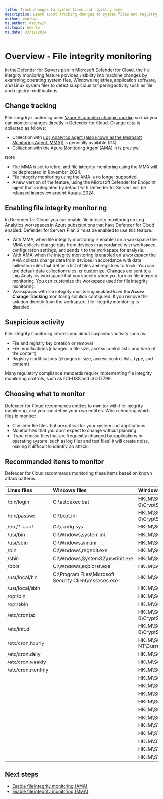 ```yaml
---
title: Track changes to system files and registry keys
description: Learn about tracking changes to system files and registry keys with file integrity monitoring in Microsoft Defender for Cloud.
author: dcurwin
ms.author: dacurwin
ms.topic: how-to
ms.date: 03/11/2024
---
```

# Overview - File integrity monitoring

In the Defender for Servers plan in Microsoft Defender for Cloud, the file integrity monitoring feature provides visibility into machine changes by examining operating system files, Windows registries, application software, and Linux system files to detect suspicious tampering activity such as file and registry modifications.

## Change tracking

File integrity monitoring uses [Azure Automation change tracking](/azure/automation/change-tracking/overview) so that you can monitor changes directly in Defender for Cloud. Change data is collected as follows:

- Collection with [Log Analytics agent (also known as the Microsoft Monitoring Agent (MMA))](/azure/automation/change-tracking/overview) is generally available (GA).
- Collection with the [Azure Monitoring Agent (AMA)](/azure/automation/change-tracking/overview-monitoring-agent) in is preview.


> [!Note]
> - The MMA is set to retire, and file integrity monitoring using the MMA will be deprecated in November 2024.
> - File integrity monitoring using the AMA is no longer supported.
> - A new version of the feature, using the Microsoft Defender for Endpoint agent that's integrated by default with Defender for Servers will be released in preview around August 2024.

## Enabling file integrity monitoring

In Defender for Cloud, you can enable file integrity monitoring on Log Analytics workspaces in Azure subscriptions that have Defender for Cloud enabled. Defender for Servers Plan 2 must be enabled to use this feature.

- With MMA, when file integrity monitoring is enabled on a workspace the MMA collects change data from devices in accordance with workspace configuration settings, and sends it to the workspace for analysis.
- With AMA, when file integrity monitoring is enabled on a workspace the AMA collects change data from devices in accordance with data collection rules that define a list of files and registries to track. You can use default data collection rules, or customize. Changes are sent to a Log Analytics workspace that you specify when you turn on file integrity monitoring. You can customize the workspace used for file integrity monitoring.
- Workspaces with file integrity monitoring enabled have the **Azure Change Tracking** monitoring solution configured. If you remove the solution directly from the workspace, file integrity monitoring is disabled.

## Suspicious activity

File integrity monitoring informs you about suspicious activity such as:

- File and registry key creation or removal
- File modifications (changes in file size, access control lists, and hash of the content)
- Registry modifications (changes in size, access control lists, type, and content)

Many regulatory compliance standards require implementing file integrity monitoring controls, such as PCI-DSS and ISO 17799.

## Choosing what to monitor

Defender for Cloud recommends entities to monitor with file integrity monitoring, and you can define your own entities. When choosing which files to monitor:

- Consider the files that are critical for your system and applications.
- Monitor files that you don’t expect to change without planning. 
- If you choose files that are frequently changed by applications or operating system (such as log files and text files) it will create noise, making it difficult to identify an attack.


## Recommended items to monitor

Defender for Cloud recommends monitoring these items based on known attack patterns.

|Linux files|Windows files|Windows registry keys (HKLM = HKEY_LOCAL_MACHINE)|
|:----|:----|:----|
|/bin/login|C:\autoexec.bat|HKLM\SOFTWARE\Microsoft\Cryptography\OID\EncodingType 0\CryptSIPDllRemoveSignedDataMsg\{C689AAB8-8E78-11D0-8C47-00C04FC295EE}|
|/bin/passwd|C:\boot.ini|HKLM\SOFTWARE\Microsoft\Cryptography\OID\EncodingType 0\CryptSIPDllRemoveSignedDataMsg\{603BCC1F-4B59-4E08-B724-D2C6297EF351}|
|/etc/*.conf|C:\config.sys|HKLM\SOFTWARE\Microsoft\Windows NT\CurrentVersion\IniFileMapping\SYSTEM.ini\boot|
|/usr/bin|C:\Windows\system.ini|HKLM\SOFTWARE\Microsoft\Windows NT\CurrentVersion\Windows|
|/usr/sbin|C:\Windows\win.ini|HKLM\SOFTWARE\Microsoft\Windows NT\CurrentVersion\Winlogon|
|/bin|C:\Windows\regedit.exe|HKLM\SOFTWARE\Microsoft\Windows\CurrentVersion\Explorer\Shell Folders|
|/sbin|C:\Windows\System32\userinit.exe|HKLM\SOFTWARE\Microsoft\Windows\CurrentVersion\Explorer\User Shell Folders|
|/boot|C:\Windows\explorer.exe|HKLM\SOFTWARE\Microsoft\Windows\CurrentVersion\Run|
|/usr/local/bin|C:\Program Files\Microsoft Security Client\msseces.exe|HKLM\SOFTWARE\Microsoft\Windows\CurrentVersion\RunOnce|
|/usr/local/sbin||HKLM\SOFTWARE\Microsoft\Windows\CurrentVersion\RunOnceEx|
|/opt/bin||HKLM\SOFTWARE\Microsoft\Windows\CurrentVersion\RunServices|
|/opt/sbin||HKLM\SOFTWARE\Microsoft\Windows\CurrentVersion\RunServicesOnce|
|/etc/crontab||HKLM\SOFTWARE\WOW6432Node\Microsoft\Cryptography\OID\EncodingType 0\CryptSIPDllRemoveSignedDataMsg\{C689AAB8-8E78-11D0-8C47-00C04FC295EE}|
|/etc/init.d||HKLM\SOFTWARE\WOW6432Node\Microsoft\Cryptography\OID\EncodingType 0\CryptSIPDllRemoveSignedDataMsg\{603BCC1F-4B59-4E08-B724-D2C6297EF351}|
|/etc/cron.hourly||HKLM\SOFTWARE\WOW6432Node\Microsoft\Windows NT\CurrentVersion\IniFileMapping\system.ini\boot|
|/etc/cron.daily||HKLM\SOFTWARE\WOW6432Node\Microsoft\Windows NT\CurrentVersion\Windows|
|/etc/cron.weekly||HKLM\SOFTWARE\WOW6432Node\Microsoft\Windows NT\CurrentVersion\Winlogon|
|/etc/cron.monthly||HKLM\SOFTWARE\WOW6432Node\Microsoft\Windows\CurrentVersion\Explorer\Shell Folders|
|||HKLM\SOFTWARE\WOW6432Node\Microsoft\Windows\CurrentVersion\Explorer\User Shell Folders|
|||HKLM\SOFTWARE\WOW6432Node\Microsoft\Windows\CurrentVersion\Run|
|||HKLM\SOFTWARE\WOW6432Node\Microsoft\Windows\CurrentVersion\RunOnce|
|||HKLM\SOFTWARE\WOW6432Node\Microsoft\Windows\CurrentVersion\RunOnceEx|
|||HKLM\SOFTWARE\WOW6432Node\Microsoft\Windows\CurrentVersion\RunServices|
|||HKLM\SOFTWARE\WOW6432Node\Microsoft\Windows\CurrentVersion\RunServicesOnce|
|||HKLM\SYSTEM\CurrentControlSet\Control\hivelist|
|||HKLM\SYSTEM\CurrentControlSet\Control\Session Manager\KnownDLLs|
|||HKLM\SYSTEM\CurrentControlSet\Services\SharedAccess\Parameters\FirewallPolicy\DomainProfile|
|||HKLM\SYSTEM\CurrentControlSet\Services\SharedAccess\Parameters\FirewallPolicy\PublicProfile|
|||HKLM\SYSTEM\CurrentControlSet\Services\SharedAccess\Parameters\FirewallPolicy\StandardProfile|

## Next steps

- [Enable file integrity monitoring (AMA)](file-integrity-monitoring-enable-ama.md)
- [Enable file integrity monitoring (MMA)](file-integrity-monitoring-enable-log-analytics.md)

